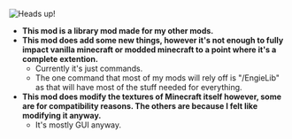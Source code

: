 ![Heads up!](https://cdn.modrinth.com/data/cached_images/2a66cda4e00a5c222b5cf40a9f40b7e8a75017c3.png)

- **This mod is a library mod made for my other mods.**
- **This mod does add some new things, however it's not enough to fully impact vanilla minecraft or modded minecraft to a point where it's a complete extention.**
  - Currently it's just commands.
  - The one command that most of my mods will rely off is "/EngieLib" as that will have most of the stuff needed for everything.
- **This mod does modify the textures of Minecraft itself however, some are for compatibility reasons. The others are because I felt like modifying it anyway.**
  - It's mostly GUI anyway.
